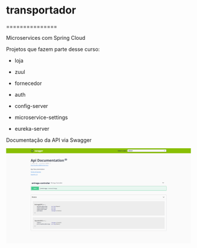 # transportador
===============

Microservices com Spring Cloud

Projetos que fazem parte desse curso:

- loja

- zuul

- fornecedor

- auth

- config-server

- microservice-settings

- eureka-server

Documentação da API via Swagger

![Screenshot](screenshot-1.png)

